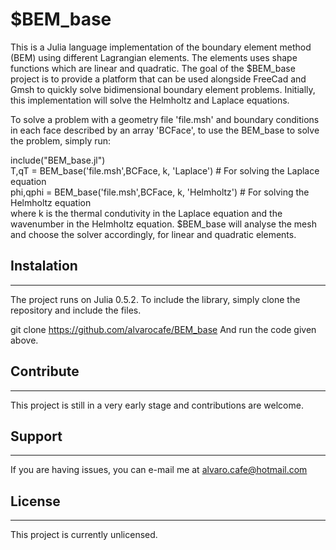# $BEM_base

This is a Julia language implementation of the boundary element method (BEM) using different Lagrangian elements.
The elements uses shape functions which are linear and quadratic.
The goal of the $BEM_base project is to provide a platform that can be used alongside FreeCad and Gmsh to quickly solve bidimensional boundary element problems.
Initially, this implementation will solve the Helmholtz and Laplace equations.

To solve a problem with a geometry file 'file.msh' and boundary conditions in each face described by an array 'BCFace', to use the BEM_base to solve the problem, simply run:

  include("BEM_base.jl")  
  T,qT = BEM_base('file.msh',BCFace, k, 'Laplace') # For solving the Laplace equation  
  phi,qphi = BEM_base('file.msh',BCFace, k, 'Helmholtz') # For solving the Helmholtz equation  
where k is the thermal condutivity in the Laplace equation and the wavenumber in the Helmholtz equation.
$BEM_base will analyse the mesh and choose the solver accordingly, for linear and quadratic elements.

## Instalation
-----------
The project runs on Julia 0.5.2. To include the library, simply clone the repository and include the files.

  git clone https://github.com/alvarocafe/BEM_base
And run the code given above.

## Contribute
----------
This project is still in a very early stage and contributions are welcome.

## Support
----------
If you are having issues, you can e-mail me at alvaro.cafe@hotmail.com

## License
----------
This project is currently unlicensed.
